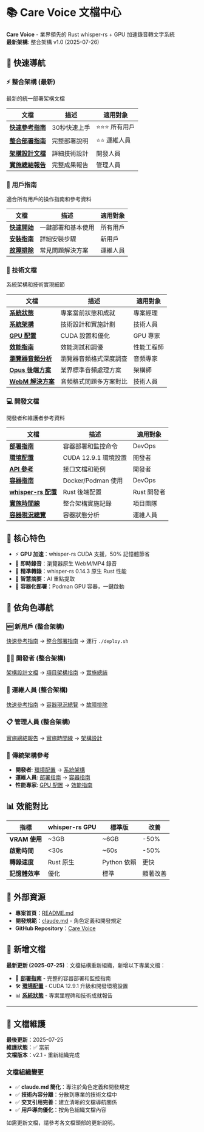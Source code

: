 # 📚 Care Voice 文檔中心

**Care Voice** - 業界領先的 Rust whisper-rs + GPU 加速錄音轉文字系統  
**最新架構**: 整合架構 v1.0 (2025-07-26)

## 🎯 快速導航

### ⚡ **整合架構 (最新)**
最新的統一部署架構文檔

| 文檔 | 描述 | 適用對象 |
|------|------|----------|
| **[快速參考指南](../QUICK_REFERENCE.md)** | 30秒快速上手 | ⭐⭐⭐ 所有用戶 |
| **[整合部署指南](../INTEGRATED_DEPLOYMENT_README.md)** | 完整部署說明 | ⭐⭐ 運維人員 |
| **[架構設計文檔](./development/INTEGRATED_ARCHITECTURE_DESIGN.md)** | 詳細技術設計 | 開發人員 |
| **[實施總結報告](./development/INTEGRATED_ARCHITECTURE_FINAL_SUMMARY.md)** | 完整成果報告 | 管理人員 |

### 👥 用戶指南
適合所有用戶的操作指南和參考資料

| 文檔 | 描述 | 適用對象 |
|------|------|----------|
| **[快速開始](./user-guide/quick-start.md)** | 一鍵部署和基本使用 | 所有用戶 |
| **[安裝指南](./user-guide/installation.md)** | 詳細安裝步驟 | 新用戶 |
| **[故障排除](./user-guide/troubleshooting.md)** | 常見問題解決方案 | 運維人員 |

### 🔧 技術文檔
系統架構和技術實現細節

| 文檔 | 描述 | 適用對象 |
|------|------|----------|
| **[系統狀態](./technical/system-status.md)** | 專案當前狀態和成就 | 專案經理 |
| **[系統架構](./technical/architecture.md)** | 技術設計和實施計劃 | 技術人員 |
| **[GPU 配置](./technical/gpu-configuration.md)** | CUDA 設置和優化 | GPU 專家 |
| **[效能指南](./technical/performance-guide.md)** | 效能測試和調優 | 性能工程師 |
| **[瀏覽器音頻分析](./technical/BROWSER_AUDIO_RECORDING_ANALYSIS.md)** | 瀏覽器音頻格式深度調查 | 音頻專家 |
| **[Opus 後端方案](./technical/OPUS_BACKEND_SOLUTION.md)** | 業界標準音頻處理方案 | 架構師 |
| **[WebM 解決方案](./technical/WEBM_SOLUTION_PLAN.md)** | 音頻格式問題多方案對比 | 技術人員 |

### 💻 開發文檔
開發者和維護者參考資料

| 文檔 | 描述 | 適用對象 |
|------|------|----------|
| **[部署指南](./development/deployment-guide.md)** | 容器部署和監控命令 | DevOps |
| **[環境配置](./development/environment-setup.md)** | CUDA 12.9.1 環境設置 | 開發者 |
| **[API 參考](./development/api-reference.md)** | 接口文檔和範例 | 開發者 |
| **[容器指南](./development/container-guide.md)** | Docker/Podman 使用 | DevOps |
| **[whisper-rs 配置](./development/whisper-rs-setup.md)** | Rust 後端配置 | Rust 開發者 |
| **[實施時間線](./development/IMPLEMENTATION_TIMELINE.md)** | 整合架構實施記錄 | 項目團隊 |
| **[容器現況總覽](./development/CARE_VOICE_CONTAINER_STATUS_OVERVIEW.md)** | 容器狀態分析 | 運維人員 |

## 🚀 核心特色

- ⚡ **GPU 加速**：whisper-rs CUDA 支援，50% 記憶體節省
- 🎤 **即時錄音**：瀏覽器原生 WebM/MP4 錄音
- 📝 **精準轉錄**：whisper-rs 0.14.3 原生 Rust 性能
- 🎯 **智慧摘要**：AI 重點提取
- 🐳 **容器化部署**：Podman GPU 容器，一鍵啟動

## 🎯 依角色導航

### 🆕 新用戶 (整合架構)
[快速參考指南](../QUICK_REFERENCE.md) → [整合部署指南](../INTEGRATED_DEPLOYMENT_README.md) → 運行 `./deploy.sh`

### 👨‍💻 開發者 (整合架構)
[架構設計文檔](./development/INTEGRATED_ARCHITECTURE_DESIGN.md) → [項目架構指南](./development/PROJECT_ARCHITECTURE_GUIDE.md) → [實施總結](./development/INTEGRATED_ARCHITECTURE_FINAL_SUMMARY.md)

### 🔧 運維人員 (整合架構)  
[快速參考指南](../QUICK_REFERENCE.md) → [容器現況總覽](./development/CARE_VOICE_CONTAINER_STATUS_OVERVIEW.md) → [故障排除](./user-guide/troubleshooting.md)

### 📋 管理人員 (整合架構)
[實施總結報告](./development/INTEGRATED_ARCHITECTURE_FINAL_SUMMARY.md) → [實施時間線](./development/IMPLEMENTATION_TIMELINE.md) → [架構設計](./development/INTEGRATED_ARCHITECTURE_DESIGN.md)

### 🔧 傳統架構參考
- **開發者**: [環境配置](./development/environment-setup.md) → [系統架構](./technical/architecture.md)
- **運維人員**: [部署指南](./development/deployment-guide.md) → [容器指南](./development/container-guide.md)
- **性能專家**: [GPU 配置](./technical/gpu-configuration.md) → [效能指南](./technical/performance-guide.md)

## 📊 效能對比

| 指標 | whisper-rs GPU | 標準版 | 改善 |
|------|----------------|---------|------|
| **VRAM 使用** | ~3GB | ~6GB | -50% |
| **啟動時間** | <30s | ~60s | -50% |
| **轉錄速度** | Rust 原生 | Python 依賴 | 更快 |
| **記憶體效率** | 優化 | 標準 | 顯著改善 |

## 🔗 外部資源

- **專案首頁**：[README.md](../README.md)
- **開發規範**：[claude.md](../claude.md) - 角色定義和開發規定
- **GitHub Repository**：[Care Voice](https://github.com/your-repo)

## 📂 新增文檔

**最新更新 (2025-07-25)**：文檔結構重新組織，新增以下專業文檔：

- 🚀 **[部署指南](./development/deployment-guide.md)** - 完整的容器部署和監控指南
- 🛠️ **[環境配置](./development/environment-setup.md)** - CUDA 12.9.1 升級和開發環境設置  
- 📊 **[系統狀態](./technical/system-status.md)** - 專案里程碑和技術成就報告

---

## 📄 文檔維護

**最後更新**：2025-07-25  
**維護狀態**：✅ 當前  
**文檔版本**：v2.1 - 重新組織完成

### 文檔組織變更
- ✅ **claude.md 簡化**：專注於角色定義和開發規定
- ✅ **技術內容分離**：分散到專業的技術文檔中
- ✅ **交叉引用完善**：建立清晰的文檔導航關係
- ✅ **用戶導向優化**：按角色組織文檔內容

如需更新文檔，請參考各文檔頭部的更新說明。